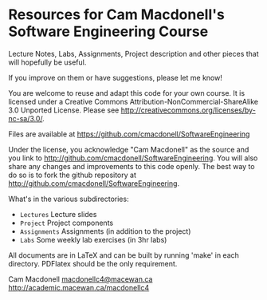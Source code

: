 Resources for Cam Macdonell's Software Engineering Course
=========================================================

Lecture Notes, Labs, Assignments, Project description and other pieces that
will hopefully be useful.

If you improve on them or have suggestions, please let me know!

You are welcome to reuse and adapt this code for your own course. It is licensed under a Creative Commons Attribution-NonCommercial-ShareAlike 3.0 Unported License. Please see http://creativecommons.org/licenses/by-nc-sa/3.0/. 

Files are available at https://github.com/cmacdonell/SoftwareEngineering

Under the license, you acknowledge "Cam Macdonell" as the source and you link to http://github.com/cmacdonell/SoftwareEngineering. You will also share any changes and improvements to this code openly. The best way to do so is to fork the github repository at http://github.com/cmacdonell/SoftwareEngineering.

What's in the various subdirectories:

* `Lectures`	    Lecture slides
* `Project`		    Project components
* `Assignments`		Assignments (in addition to the project)
* `Labs`		      Some weekly lab exercises (in 3hr labs)

All documents are in LaTeX and can be built by running 'make' in each directory.  PDFlatex should be the only requirement.

Cam Macdonell
macdonellc4@macewan.ca
http://academic.macewan.ca/macdonellc4
